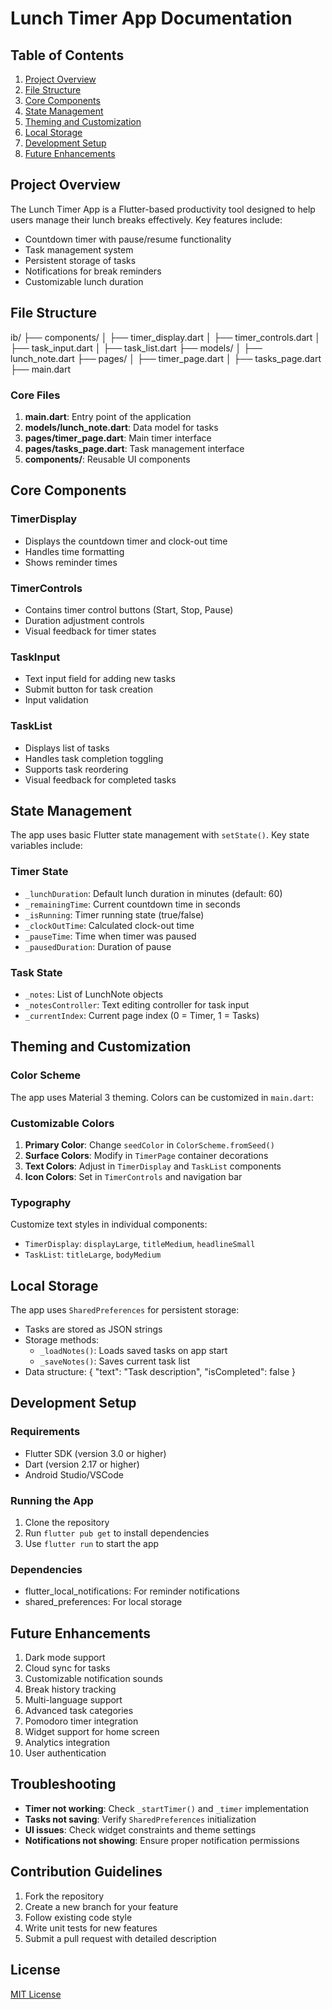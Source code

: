 # Lunch Timer App Documentation

## Table of Contents
1. [Project Overview](#project-overview)
2. [File Structure](#file-structure)
3. [Core Components](#core-components)
4. [State Management](#state-management)
5. [Theming and Customization](#theming-and-customization)
6. [Local Storage](#local-storage)
7. [Development Setup](#development-setup)
8. [Future Enhancements](#future-enhancements)

## Project Overview
The Lunch Timer App is a Flutter-based productivity tool designed to help users manage their lunch breaks effectively. Key features include:
- Countdown timer with pause/resume functionality
- Task management system
- Persistent storage of tasks
- Notifications for break reminders
- Customizable lunch duration

## File Structure
ib/
├── components/
│ ├── timer_display.dart
│ ├── timer_controls.dart
│ ├── task_input.dart
│ ├── task_list.dart
├── models/
│ ├── lunch_note.dart
├── pages/
│ ├── timer_page.dart
│ ├── tasks_page.dart
├── main.dart


### Core Files
1. **main.dart**: Entry point of the application
2. **models/lunch_note.dart**: Data model for tasks
3. **pages/timer_page.dart**: Main timer interface
4. **pages/tasks_page.dart**: Task management interface
5. **components/**: Reusable UI components

## Core Components

### TimerDisplay
- Displays the countdown timer and clock-out time
- Handles time formatting
- Shows reminder times

### TimerControls
- Contains timer control buttons (Start, Stop, Pause)
- Duration adjustment controls
- Visual feedback for timer states

### TaskInput
- Text input field for adding new tasks
- Submit button for task creation
- Input validation

### TaskList
- Displays list of tasks
- Handles task completion toggling
- Supports task reordering
- Visual feedback for completed tasks

## State Management
The app uses basic Flutter state management with `setState()`. Key state variables include:

### Timer State
- `_lunchDuration`: Default lunch duration in minutes (default: 60)
- `_remainingTime`: Current countdown time in seconds
- `_isRunning`: Timer running state (true/false)
- `_clockOutTime`: Calculated clock-out time
- `_pauseTime`: Time when timer was paused
- `_pausedDuration`: Duration of pause

### Task State
- `_notes`: List of LunchNote objects
- `_notesController`: Text editing controller for task input
- `_currentIndex`: Current page index (0 = Timer, 1 = Tasks)

## Theming and Customization

### Color Scheme
The app uses Material 3 theming. Colors can be customized in `main.dart`:



### Customizable Colors
1. **Primary Color**: Change `seedColor` in `ColorScheme.fromSeed()`
2. **Surface Colors**: Modify in `TimerPage` container decorations
3. **Text Colors**: Adjust in `TimerDisplay` and `TaskList` components
4. **Icon Colors**: Set in `TimerControls` and navigation bar

### Typography
Customize text styles in individual components:
- `TimerDisplay`: `displayLarge`, `titleMedium`, `headlineSmall`
- `TaskList`: `titleLarge`, `bodyMedium`

## Local Storage
The app uses `SharedPreferences` for persistent storage:
- Tasks are stored as JSON strings
- Storage methods:
  - `_loadNotes()`: Loads saved tasks on app start
  - `_saveNotes()`: Saves current task list
- Data structure:
{
"text": "Task description",
"isCompleted": false
}



## Development Setup

### Requirements
- Flutter SDK (version 3.0 or higher)
- Dart (version 2.17 or higher)
- Android Studio/VSCode

### Running the App
1. Clone the repository
2. Run `flutter pub get` to install dependencies
3. Use `flutter run` to start the app

### Dependencies
- flutter_local_notifications: For reminder notifications
- shared_preferences: For local storage

## Future Enhancements
1. Dark mode support
2. Cloud sync for tasks
3. Customizable notification sounds
4. Break history tracking
5. Multi-language support
6. Advanced task categories
7. Pomodoro timer integration
8. Widget support for home screen
9. Analytics integration
10. User authentication

## Troubleshooting
- **Timer not working**: Check `_startTimer()` and `_timer` implementation
- **Tasks not saving**: Verify `SharedPreferences` initialization
- **UI issues**: Check widget constraints and theme settings
- **Notifications not showing**: Ensure proper notification permissions

## Contribution Guidelines
1. Fork the repository
2. Create a new branch for your feature
3. Follow existing code style
4. Write unit tests for new features
5. Submit a pull request with detailed description

## License
[MIT License](LICENSE)